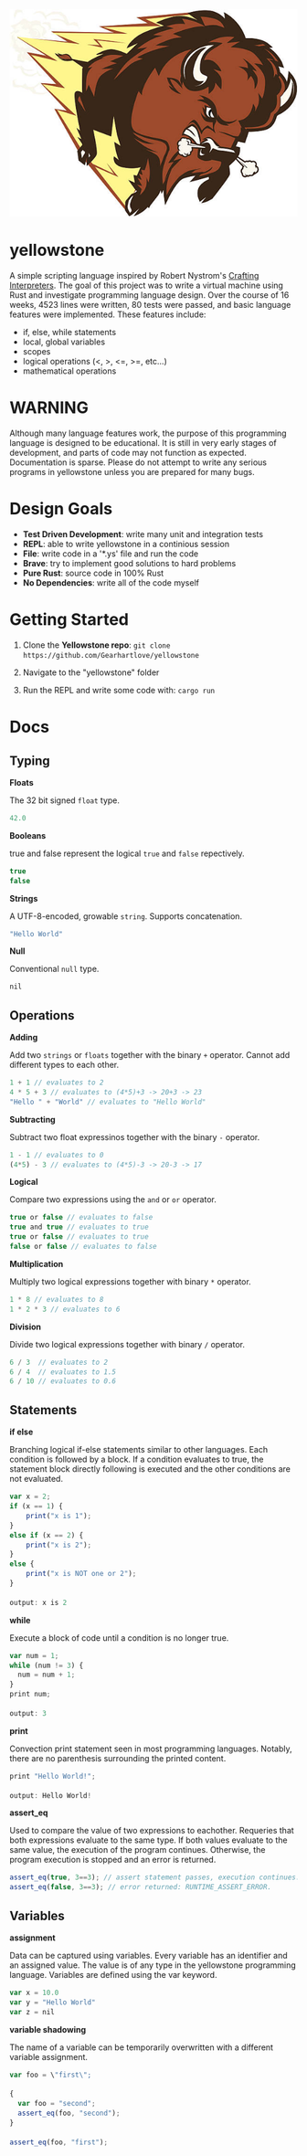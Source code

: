 ![Gerald the Bison](/assets/gerald_the_bison.jpg/?raw=true "Title")
# yellowstone 

A simple scripting language inspired by Robert Nystrom's [Crafting Interpreters](http://www.craftinginterpreters.com/). The goal of this project was to write a virtual machine using Rust and investigate programming language design. Over the course of 16 weeks, 4523 lines were written, 80 tests were passed, and basic language features were implemented. These features include: 
* if, else, while statements
* local, global variables
* scopes
* logical operations (<, >, <=, >=, etc...)
* mathematical operations

# WARNING 
Although many language features work, the purpose of this programming language is designed to be educational. It is still in very early stages of development, and parts of code may not function as expected. Documentation is sparse. Please do not attempt to write any serious programs in yellowstone unless you are prepared for many bugs. 

# Design Goals 
* **Test Driven Development**: write many unit and integration tests
* **REPL**: able to write yellowstone in a continious session
* **File**: write code in a '*.ys' file and run the code 
* **Brave**: try to implement good solutions to hard problems 
* **Pure Rust**: source code in 100% Rust
* **No Dependencies**: write all of the code myself 

# Getting Started

1. Clone the **Yellowstone repo**: ```git clone https://github.com/Gearhartlove/yellowstone```

2. Navigate to the "yellowstone" folder

3. Run the REPL and write some code with: ```cargo run```

# Docs

## Typing 
**Floats**

The 32 bit signed `float` type. 
```js
42.0
```
**Booleans**

true and false represent the logical `true` and `false` repectively. 
```js
true
false
```
**Strings**

A UTF-8-encoded, growable `string`. Supports concatenation. 
```js
"Hello World"
```
**Null**

Conventional `null` type.
```js
nil
```

## Operations
**Adding**

Add two `strings` or `floats` together with the binary `+` operator. Cannot add different types to each other.

```js
1 + 1 // evaluates to 2
4 * 5 + 3 // evaluates to (4*5)+3 -> 20+3 -> 23
"Hello " + "World" // evaluates to "Hello World"
```

**Subtracting**

Subtract two float expressinos together with the binary `-` operator. 

```js
1 - 1 // evaluates to 0
(4*5) - 3 // evaluates to (4*5)-3 -> 20-3 -> 17
```

**Logical**

Compare two expressions using the `and` or `or` operator. 

```js
true or false // evaluates to false
true and true // evaluates to true
true or false // evaluates to true
false or false // evaluates to false
```

**Multiplication**

Multiply two logical expressions together with binary `*` operator. 

```js
1 * 8 // evaluates to 8
1 * 2 * 3 // evaluates to 6
```

**Division**

Divide two logical expressions together with binary `/` operator. 

```js
6 / 3  // evaluates to 2
6 / 4  // evaluates to 1.5
6 / 10 // evaluates to 0.6
```

## Statements

**if else**

Branching logical if-else statements similar to other languages. Each condition is followed by a block. If a condition evaluates to true, the statement block directly following is executed and the other conditions are not evaluated.

```js
var x = 2;
if (x == 1) {
    print("x is 1");
} 
else if (x == 2) {
    print("x is 2");
}
else {
    print("x is NOT one or 2"); 
}

output: x is 2
```

**while**

Execute a block of code until a condition is no longer true. 

```js
var num = 1;
while (num != 3) {
  num = num + 1;
}
print num;

output: 3
```

**print**

Convection print statement seen in most programming languages. Notably, there are no parenthesis surrounding the printed content. 

```js
print "Hello World!";

output: Hello World!
```

**assert_eq**

Used to compare the value of two expressions to eachother. Requeries that both expressions evaluate to the same type. If both values evaluate to the same value, the execution of the program continues. Otherwise, the program execution is stopped and an error is returned. 

```js
assert_eq(true, 3==3); // assert statement passes, execution continues.
assert_eq(false, 3==3); // error returned: RUNTIME_ASSERT_ERROR.
```

## Variables

**assignment**

Data can be captured using variables. Every variable has an identifier and an assigned value. The value is of any type in the yellowstone programming language. Variables are defined using the var keyword.

```js
var x = 10.0
var y = "Hello World"
var z = nil
```

**variable shadowing**

The name of a variable can be temporarily overwritten with a different variable assignment.

```js
var foo = \"first\";

{
  var foo = "second";
  assert_eq(foo, "second");
} 

assert_eq(foo, "first"); 
```
